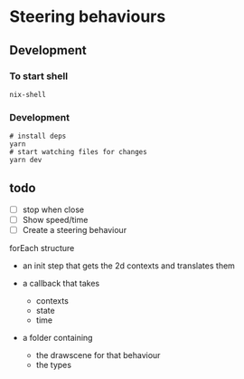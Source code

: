 # Steering behaviours

## Development

### To start shell

`nix-shell`

### Development

```shell
# install deps
yarn
# start watching files for changes
yarn dev
```

## todo

- [ ] stop when close
- [ ] Show speed/time
- [ ] Create a steering behaviour

forEach structure

- an init step that gets the 2d contexts and translates them
- a callback that takes

  - contexts
  - state
  - time

- a folder containing
  - the drawscene for that behaviour
  - the types

